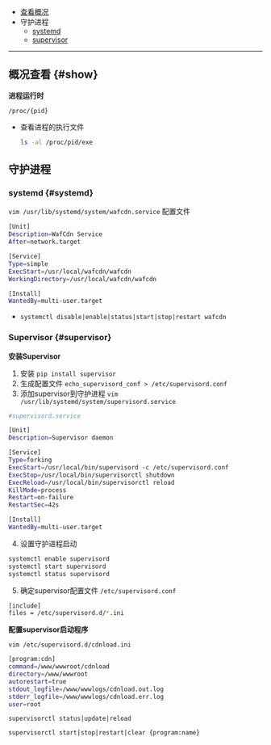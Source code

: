 - [查看概况](./SystemProcess.md#show)
- 守护进程
  - [systemd](./SystemProcess.md#systemd)
  - [supervisor](./SystemProcess.md#supervisor)
---

## 概况查看 {#show}

**进程运行时**

`/proc/{pid}`

- 查看进程的执行文件
  ```bash
  ls -al /proc/pid/exe
  ```


## 守护进程

### systemd {#systemd}

`vim /usr/lib/systemd/system/wafcdn.service` 配置文件

```bash
[Unit]
Description=WafCdn Service
After=network.target

[Service]
Type=simple
ExecStart=/usr/local/wafcdn/wafcdn
WorkingDirectory=/usr/local/wafcdn/wafcdn

[Install]
WantedBy=multi-user.target

```

- `systemctl disable|enable|status|start|stop|restart wafcdn`

### Supervisor {#supervisor}

**安装Supervisor**

1. 安装 `pip install supervisor`
2. 生成配置文件 `echo_supervisord_conf > /etc/supervisord.conf`
3. 添加supervisor到守护进程 `vim /usr/lib/systemd/system/supervisord.service`
  ```bash
  #supervisord.service

  [Unit] 
  Description=Supervisor daemon

  [Service] 
  Type=forking 
  ExecStart=/usr/local/bin/supervisord -c /etc/supervisord.conf
  ExecStop=/usr/local/bin/supervisorctl shutdown 
  ExecReload=/usr/local/bin/supervisorctl reload 
  KillMode=process 
  Restart=on-failure 
  RestartSec=42s

  [Install] 
  WantedBy=multi-user.target
  ```
4. 设置守护进程启动
  ```bash
  systemctl enable supervisord
  systemctl start supervisord
  systemctl status supervisord
  ```
5. 确定supervisor配置文件 `/etc/supervisord.conf` 
```bash
[include] 
files = /etc/supervisord.d/*.ini
```


**配置supervisor启动程序**

  `vim /etc/supervisord.d/cdnload.ini`

  ```bash
  [program:cdn]
  command=/www/wwwroot/cdnload
  directory=/www/wwwroot
  autorestart=true
  stdout_logfile=/www/wwwlogs/cdnload.out.log
  stderr_logfile=/www/wwwlogs/cdnload.err.log
  user=root
  ```

 `supervisorctl status|update|reload`
 
 `supervisorctl start|stop|restart|clear {program:name}`


